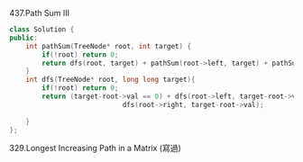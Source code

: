 437.Path Sum III
```CPP
class Solution {
public:
    int pathSum(TreeNode* root, int target) {
        if(!root) return 0;
        return dfs(root, target) + pathSum(root->left, target) + pathSum(root->right, target);
    }
    int dfs(TreeNode* root, long long target){
        if(!root) return 0;
        return (target-root->val == 0) + dfs(root->left, target-root->val) + \
                            dfs(root->right, target-root->val);
        
    }
};
```

329.Longest Increasing Path in a Matrix (寫過)
```cpp
```

